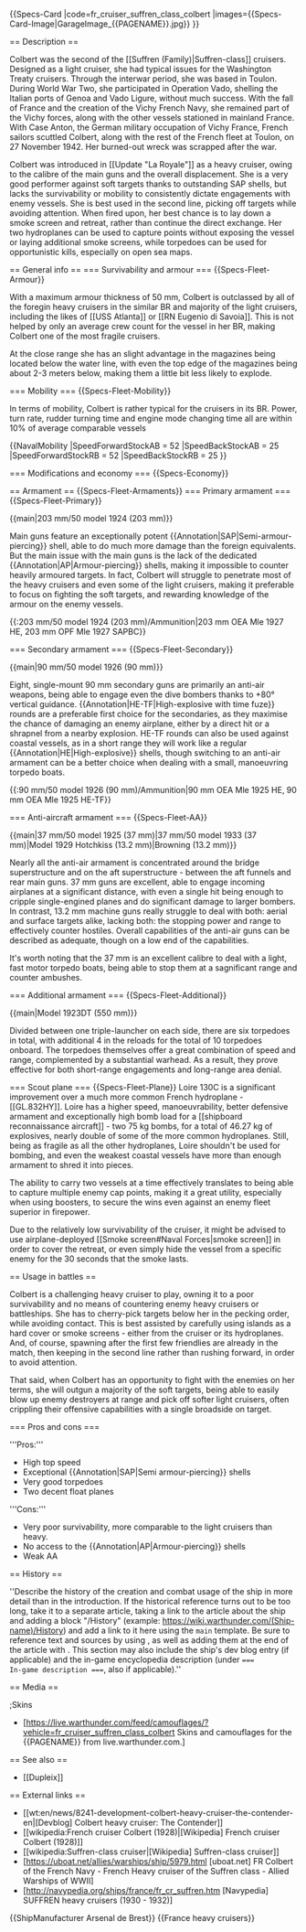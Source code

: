 {{Specs-Card
|code=fr_cruiser_suffren_class_colbert
|images={{Specs-Card-Image|GarageImage_{{PAGENAME}}.jpg}}
}}

== Description ==
<!-- ''In the first part of the description, cover the history of the ship's creation and military application. In the second part, tell the reader about using this ship in the game. Add a screenshot: if a beginner player has a hard time remembering vehicles by name, a picture will help them identify the ship in question.'' -->
Colbert was the second of the [[Suffren (Family)|Suffren-class]] cruisers. Designed as a light cruiser, she had typical issues for the Washington Treaty cruisers. Through the interwar period, she was based in Toulon. During World War Two, she participated in Operation Vado, shelling the Italian ports of Genoa and Vado Ligure, without much success. With the fall of France and the creation of the Vichy French Navy, she remained part of the Vichy forces, along with the other vessels stationed in mainland France. With Case Anton, the German military occupation of Vichy France, French sailors scuttled Colbert, along with the rest of the French fleet at Toulon, on 27 November 1942. Her burned-out wreck was scrapped after the war.

Colbert was introduced in [[Update "La Royale"]] as a heavy cruiser, owing to the calibre of the main guns and the overall displacement. She is a very good performer against soft targets thanks to outstanding SAP shells, but lacks the survivability or mobility to consistently dictate engagements with enemy vessels. She is best used in the second line, picking off targets while avoiding attention. When fired upon, her best chance is to lay down a smoke screen and retreat, rather than continue the direct exchange. Her two hydroplanes can be used to capture points without exposing the vessel or laying additional smoke screens, while torpedoes can be used for opportunistic kills, especially on open sea maps.

== General info ==
=== Survivability and armour ===
{{Specs-Fleet-Armour}}
<!-- ''Talk about the vehicle's armour. Note the most well-defended and most vulnerable zones, e.g. the ammo magazine. Evaluate the composition of components and assemblies responsible for movement and manoeuvrability. Evaluate the survivability of the primary and secondary armaments separately. Don't forget to mention the size of the crew, which plays an important role in fleet mechanics. Save tips on preserving survivability for the "Usage in battles" section. If necessary, use a graphical template to show the most well-protected or most vulnerable points in the armour.'' -->
With a maximum armour thickness of 50 mm, Colbert is outclassed by all of the foregin heavy cruisers in the similar BR and majority of the light cruisers, including the likes of [[USS Atlanta]] or [[RN Eugenio di Savoia]]. This is not helped by only an average crew count for the vessel in her BR, making Colbert one of the most fragile cruisers.

At the close range she has an slight advantage in the magazines being located below the water line, with even the top edge of the magazines being about 2-3 meters below, making them a little bit less likely to explode.

=== Mobility ===
{{Specs-Fleet-Mobility}}
<!-- ''Write about the ship's mobility. Evaluate its power and manoeuvrability, rudder rerouting speed, stopping speed at full tilt, with its maximum forward and reverse speed.'' -->
In terms of mobility, Colbert is rather typical for the cruisers in its BR. Power, turn rate, rudder turning time and engine mode changing time all are within 10% of average comparable vessels

{{NavalMobility
|SpeedForwardStockAB = 52
|SpeedBackStockAB = 25
|SpeedForwardStockRB = 52
|SpeedBackStockRB = 25
}}

=== Modifications and economy ===
{{Specs-Economy}}

== Armament ==
{{Specs-Fleet-Armaments}}
=== Primary armament ===
{{Specs-Fleet-Primary}}
<!-- ''Provide information about the characteristics of the primary armament. Evaluate their efficacy in battle based on their reload speed, ballistics and the capacity of their shells. Add a link to the main article about the weapon: <code><nowiki>{{main|Weapon name (calibre)}}</nowiki></code>. Broadly describe the ammunition available for the primary armament, and provide recommendations on how to use it and which ammunition to choose.'' -->
{{main|203 mm/50 model 1924 (203 mm)}}

Main guns feature an exceptionally potent {{Annotation|SAP|Semi-armour-piercing}} shell, able to do much more damage than the foreign equivalents. But the main issue with the main guns is the lack of the dedicated {{Annotation|AP|Armour-piercing}} shells, making it impossible to counter heavily armoured targets. In fact, Colbert will struggle to penetrate most of the heavy cruisers and even some of the light cruisers, making it preferable to focus on fighting the soft targets, and rewarding knowledge of the armour on the enemy vessels.

{{:203 mm/50 model 1924 (203 mm)/Ammunition|203 mm OEA Mle 1927 HE, 203 mm OPF Mle 1927 SAPBC}}

=== Secondary armament ===
{{Specs-Fleet-Secondary}}
<!-- ''Some ships are fitted with weapons of various calibres. Secondary armaments are defined as weapons chosen with the control <code>Select secondary weapon</code>. Evaluate the secondary armaments and give advice on how to use them. Describe the ammunition available for the secondary armament. Provide recommendations on how to use them and which ammunition to choose. Remember that any anti-air armament, even heavy calibre weapons, belong in the next section. If there is no secondary armament, remove this section.'' -->
{{main|90 mm/50 model 1926 (90 mm)}}

Eight, single-mount 90 mm secondary guns are primarily an anti-air weapons, being able to engage even the dive bombers thanks to +80° vertical guidance. {{Annotation|HE-TF|High-explosive with time fuze}} rounds are a preferable first choice for the secondaries, as they maximise the chance of damaging an enemy airplane, either by a direct hit or a shrapnel from a nearby explosion. HE-TF rounds can also be used against coastal vessels, as in a short range they will work like a regular {{Annotation|HE|High-explosive}} shells, though switching to an anti-air armament can be a better choice when dealing with a small, manoeuvring torpedo boats.

{{:90 mm/50 model 1926 (90 mm)/Ammunition|90 mm OEA Mle 1925 HE, 90 mm OEA Mle 1925 HE-TF}}

=== Anti-aircraft armament ===
{{Specs-Fleet-AA}}
<!-- ''An important part of the ship's armament responsible for air defence. Anti-aircraft armament is defined by the weapon chosen with the control <code>Select anti-aircraft weapons</code>. Talk about the ship's anti-air cannons and machine guns, the number of guns and their positions, their effective range, and about their overall effectiveness – including against surface targets. If there are no anti-aircraft armaments, remove this section.'' -->
{{main|37 mm/50 model 1925 (37 mm)|37 mm/50 model 1933 (37 mm)|Model 1929 Hotchkiss (13.2 mm)|Browning (13.2 mm)}}

Nearly all the anti-air armament is concentrated around the bridge superstructure and on the aft superstructure - between the aft funnels and rear main guns. 37 mm guns are excellent, able to engage incoming airplanes at a significant distance, with even a single hit being enough to cripple single-engined planes and do significant damage to larger bombers. In contrast, 13.2 mm machine guns really struggle to deal with both: aerial and surface targets alike, lacking both: the stopping power and range to effectively counter hostiles. Overall capabilities of the anti-air guns can be described as adequate, though on a low end of the capabilities.

It's worth noting that the 37 mm is an excellent calibre to deal with a light, fast motor torpedo boats, being able to stop them at a sagnificant range and counter ambushes.

=== Additional armament ===
{{Specs-Fleet-Additional}}
<!-- ''Describe the available additional armaments of the ship: depth charges, mines, torpedoes. Talk about their positions, available ammunition and launch features such as dead zones of torpedoes. If there is no additional armament, remove this section.'' -->
{{main|Model 1923DT (550 mm)}}

Divided between one triple-launcher on each side, there are six torpedoes in total, with additional 4 in the reloads for the total of 10 torpedoes onboard. The torpedoes themselves offer a great combination of speed and range, complemented by a substantial warhead. As a result, they prove effective for both short-range engagements and long-range area denial.

=== Scout plane ===
{{Specs-Fleet-Plane}}
Loire 130С is a significant improvement over a much more common French hydroplane - [[GL.832HY]]. Loire has a higher speed, manoeuvrability, better defensive armament and exceptionally high bomb load for a [[shipboard reconnaissance aircraft]] - two 75 kg bombs, for a total of 46.27 kg of explosives, nearly double of some of the more common hydroplanes. Still, being as fragile as all the other hydroplanes, Loire shouldn't be used for bombing, and even the weakest coastal vessels have more than enough armament to shred it into pieces.

The ability to carry two vessels at a time effectively translates to being able to capture multiple enemy cap points, making it a great utility, especially when using boosters, to secure the wins even against an enemy fleet superior in firepower.

Due to the relatively low survivability of the cruiser, it might be advised to use airplane-deployed [[Smoke screen#Naval Forces|smoke screen]] in order to cover the retreat, or even simply hide the vessel from a specific enemy for the 30 seconds that the smoke lasts.

== Usage in battles ==
<!-- ''Describe the technique of using this ship, the characteristics of her use in a team and tips on strategy. Abstain from writing an entire guide – don't try to provide a single point of view, but give the reader food for thought. Talk about the most dangerous opponents for this vehicle and provide recommendations on fighting them. If necessary, note the specifics of playing with this vehicle in various modes (AB, RB, SB).'' -->
Colbert is a challenging heavy cruiser to play, owning it to a poor survivability and no means of countering enemy heavy cruisers or battleships. She has to cherry-pick targets below her in the pecking order, while avoiding contact. This is best assisted by carefully using islands as a hard cover or smoke screens - either from the cruiser or its hydroplanes. And, of course, spawning after the first few friendlies are already in the match, then keeping in the second line rather than rushing forward, in order to avoid attention.

That said, when Colbert has an opportunity to fight with the enemies on her terms, she will outgun a majority of the soft targets, being able to easily blow up enemy destroyers at range and pick off softer light cruisers, often crippling their offensive capabilities with a single broadside on target.

=== Pros and cons ===
<!-- ''Summarise and briefly evaluate the vehicle in terms of its characteristics and combat effectiveness. Mark its pros and cons in the bulleted list. Try not to use more than 6 points for each of the characteristics. Avoid using categorical definitions such as "bad", "good" and the like - use substitutions with softer forms such as "inadequate" and "effective".'' -->

'''Pros:'''

* High top speed
* Exceptional {{Annotation|SAP|Semi armour-piercing}} shells
* Very good torpedoes
* Two decent float planes

'''Cons:'''

* Very poor survivability, more comparable to the light cruisers than heavy.
* No access to the {{Annotation|AP|Armour-piercing}} shells
* Weak AA

== History ==
<!-- ''Describe the history of the creation and combat usage of the ship in more detail than in the introduction. If the historical reference turns out to be too long, take it to a separate article, taking a link to the article about the ship and adding a block "/History" (example: <nowiki>https://wiki.warthunder.com/(Ship-name)/History</nowiki>) and add a link to it here using the <code>main</code> template. Be sure to reference text and sources by using <code><nowiki><ref></ref></nowiki></code>, as well as adding them at the end of the article with <code><nowiki><references /></nowiki></code>. This section may also include the ship's dev blog entry (if applicable) and the in-game encyclopedia description (under <code><nowiki>=== In-game description ===</nowiki></code>, also if applicable).'' -->
''Describe the history of the creation and combat usage of the ship in more detail than in the introduction. If the historical reference turns out to be too long, take it to a separate article, taking a link to the article about the ship and adding a block "/History" (example: <nowiki>https://wiki.warthunder.com/(Ship-name)/History</nowiki>) and add a link to it here using the <code>main</code> template. Be sure to reference text and sources by using <code><nowiki><ref></ref></nowiki></code>, as well as adding them at the end of the article with <code><nowiki><references /></nowiki></code>. This section may also include the ship's dev blog entry (if applicable) and the in-game encyclopedia description (under <code><nowiki>=== In-game description ===</nowiki></code>, also if applicable).''

== Media ==
<!-- ''Excellent additions to the article would be video guides, screenshots from the game, and photos.'' -->

;Skins

* [https://live.warthunder.com/feed/camouflages/?vehicle=fr_cruiser_suffren_class_colbert Skins and camouflages for the {{PAGENAME}} from live.warthunder.com.]

== See also ==
<!-- ''Links to articles on the War Thunder Wiki that you think will be useful for the reader, for example:''
* ''reference to the series of the ship;''
* ''links to approximate analogues of other nations and research trees.'' -->

* [[Dupleix]]

== External links ==
<!-- ''Paste links to sources and external resources, such as:''
* ''topic on the official game forum;''
* ''other literature.'' -->

* [[wt:en/news/8241-development-colbert-heavy-cruiser-the-contender-en|[Devblog] Colbert heavy cruiser: The Contender]]
* [[wikipedia:French cruiser Colbert (1928)|[Wikipedia] French cruiser Colbert (1928)]]
* [[wikipedia:Suffren-class cruiser|[Wikipedia] Suffren-class cruiser]]
* [https://uboat.net/allies/warships/ship/5979.html <nowiki>[uboat.net]</nowiki> FR Colbert of the French Navy - French Heavy cruiser of the Suffren class - Allied Warships of WWII]
* [http://navypedia.org/ships/france/fr_cr_suffren.htm <nowiki>[Navypedia]</nowiki> SUFFREN heavy cruisers (1930 - 1932)]

{{ShipManufacturer Arsenal de Brest}}
{{France heavy cruisers}}